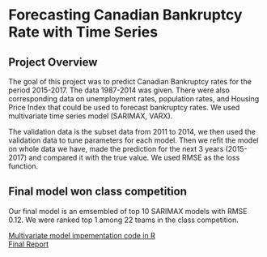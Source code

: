 # Forecasting Canadian Bankruptcy Rate with Time Series

## Project Overview
The goal of this project was to predict Canadian Bankruptcy rates for the period 2015-2017. The data 1987-2014 was given. There were also corresponding data on unemployment rates, population rates, and Housing Price Index that could be used to forecast bankruptcy rates. We used multivariate time series model (SARIMAX, VARX). 
 
The validation data is the subset data from 2011 to 2014, we then used the validation data to tune parameters for each model. Then we refit the model on whole data we have, made the prediction for the next 3 years (2015-2017) and compared it with the true value. We used RMSE as the loss function. 

## Final model won class competition
Our final model is an emsembled of top 10 SARIMAX models with RMSE 0.12. We were ranked top 1 among 22 teams in the class competition.

[Multivariate model impementation code in R](https://github.com/katjawittfoth/Bankruptcy_Rate/blob/master/Time%20Series%20Modeling.ipynb)
<br>
[Final Report](https://github.com/katjawittfoth/Bankruptcy_Rate/blob/master/Team1.7report.pdf)

